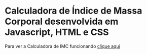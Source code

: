 # Calculadora de Índice de Massa Corporal desenvolvida em Javascript, HTML e CSS
Para ver a Calculadora de IMC funcionando [clique aqui](https://tiagobernardes.com.br/imc)
